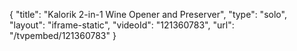 {
    "title": "Kalorik 2-in-1 Wine Opener and Preserver",
    "type": "solo",
    "layout": "iframe-static",
    "videoId": "121360783",
    "url": "\/tvpembed\/121360783"
}